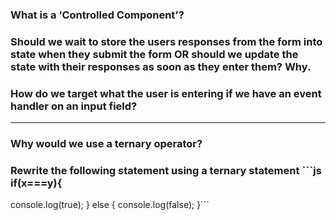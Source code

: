 ### What is a ‘Controlled Component’?
### Should we wait to store the users responses from the form into state when they submit the form OR should we update the state with their responses as soon as they enter them? Why.
### How do we target what the user is entering if we have an event handler on an input field?

---

### Why would we use a ternary operator?
### Rewrite the following statement using a ternary statement ```js  if(x===y){
 console.log(true);
  } else {
 console.log(false);
  }```

